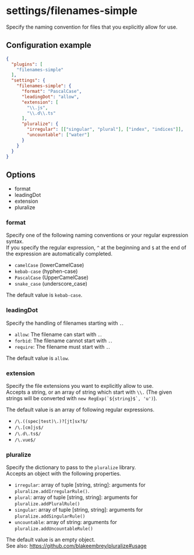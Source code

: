 # settings/filenames-simple
Specify the naming convention for files that you explicitly allow for use.

## Configuration example
```json
{
  "plugins": [
    "filenames-simple"
  ],
  "settings": {
    "filenames-simple": {
      "format": "PascalCase",
      "leadingDot": "allow",
      "extension": [
        "\\.js",
        "\\.d\\.ts"
      ],
      "pluralize": {
        "irregular": [["singular", "plural"], ["index", "indices"]],
        "uncountable": ["water"]
      }
    }
  }
}
```

## Options
* format
* leadingDot
* extension
* pluralize

### format
Specify one of the following naming conventions or your regular expression syntax.  
If you specify the regular expression, `^` at the beginning and `$` at the end of the expression are automatically completed.

* `camelCase` (lowerCamelCase)
* `kebab-case` (hyphen-case)
* `PascalCase` (UpperCamelCase)
* `snake_case` (underscore_case)

The default value is `kebab-case`.

### leadingDot
Specify the handling of filenames starting with `.`.

* `allow`: The filename can start with `.`.
* `forbid`: The filename cannot start with `.`.
* `require`: The filename must start with `.`.

The default value is `allow`.

### extension
Specify the file extensions you want to explicitly allow to use.  
Accepts a string, or an array of string which start with `\\.`
(The given strings will be converted with ```new RegExp(`${string}$`, 'u')```).

The default value is an array of following regular expressions.
* `/\.((spec|test)\.)?[jt]sx?$/`
* `/\.[cm]js$/`
* `/\.d\.ts$/`
* `/\.vue$/`

### pluralize
Specify the dictionary to pass to the `pluralize` library.  
Accepts an object with the following properties.
* `irregular`:   array of tuple [string, string]: arguments for `pluralize.addIrregularRule()`.
* `plural`:      array of tuple [string, string]: arguments for `pluralize.addPluralRule()`
* `singular`:    array of tuple [string, string]: arguments for `pluralize.addSingularRule()`
* `uncountable`: array of string:                 arguments for `pluralize.addUncountableRule()`

The default value is an empty object.  
See also: https://github.com/blakeembrey/pluralize#usage
